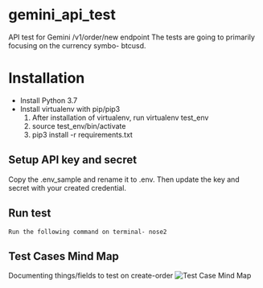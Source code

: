 # gemini_api_test
API test for Gemini /v1/order/new endpoint
The tests are going to primarily focusing on the currency symbo- btcusd.

# Installation 
- Install Python 3.7
- Install virtualenv with pip/pip3
	1. After installation of virtualenv, run virtualenv test_env
	2. source test_env/bin/activate
	3. pip3 install -r requirements.txt

## Setup API key and secret
Copy the .env_sample and rename it to .env. Then update the key and secret with your created credential. 

## Run test
`Run the following command on terminal- nose2 `

## Test Cases Mind Map
Documenting things/fields to test on create-order
![Test Case Mind Map](https://coggle-downloads-production.s3.eu-west-1.amazonaws.com/21a3d1dcc4fb7cd1ce2ea5c40093f914e411491a9f150b99e24ff733209962ba/v1ordernew.png?AWSAccessKeyId=ASIA4YTCGXFHERF6XXV7&Expires=1560081066&Signature=pc5bVY%2FyRsFEmKwXxdYwsufVWTA%3D&x-amz-security-token=AgoJb3JpZ2luX2VjEEUaCWV1LXdlc3QtMSJIMEYCIQCz7UDO0t8Yz1Dj3gZvKdTKmDp9uwY%2B9U%2FI0rFd3w30cgIhAMqfGoqbQNBhjmlZ00oRQZ3xsmWTEiNydx%2BMoMGySEWmKpMCCG4QABoMODc3NDUzMDMxNzU4IgxbguzBBJ1EtH46%2BmYq8AGtYeZvFyVf0FwswmiZhrnKLegmL5o9OetaV8vNkacZSoHTVQmnfIUL3bvC6Asg2icSa5oyMCqVjhCznbGVV0hUmksgLh7DdOxmDaOfcIIuEcfQg4uu3AzBFTkCUSM7AhjDGCcUAc08xXApERHCnhL36vopobGDpaALKE8m195NB1Dgyk5QYQh6S92W0KpF2Y%2FPzN5lQ6BVMGZ9c4W8OdzKk6tHNuHKKA98hUc5X1pW98K7aPspllTBSVPZcb6TLGNd3ioxW8WQHbTqWtat65vMc1Ko7D7pdo8HVhe9lMJXN%2F6JIKCV3Hl5kx6RlyX6A7ow2Zvy5wU6swHhAoMNlMrGrUmnjQO51Z2JkrxOiC34KZX1UAqpyVv1%2BO1ef6Qu5Pa1k1HOdlbsyi6bmmdxytUDIwPskjOugLYhWJEdllOg%2BX1ppuzwwNQv8qDAiV52sKo5jKRUDaLgfeULX3KqkDMbx06c%2BZoOZwCMcIbEufTZWxYP7Cxb87IboNqflTrFCeKTSrsxSP5QS4GGB3w2pqBDuUuDFkHvcwYfsO74yY0gE%2Fa%2BcIt2bxzkHgu6eg%3D%3D)
